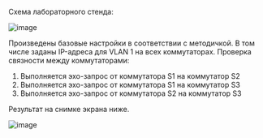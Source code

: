 Схема лабораторного стенда:

![image](https://github.com/verttte/otus-labs/assets/165086553/0e034cf1-356d-435c-af5e-778e9086b2ed)

Произведены базовые настройки в соответствии с методичкой. В том числе заданы IP-адреса для VLAN 1 на всех коммутаторах.
Проверка связности между коммутаторами:
1. Выполняется эхо-запрос от коммутатора S1 на коммутатор S2
2. Выполняется эхо-запрос от коммутатора S1 на коммутатор S3
3. Выполняется эхо-запрос от коммутатора S2 на коммутатор S3

Результат на снимке экрана ниже.

![image](https://github.com/verttte/otus-labs/assets/165086553/51ce0de0-9afc-4e4b-90d6-6d80c01a6c85)
